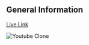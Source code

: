## General Information

[Live Link](https://leafy-toffee-a2fe73.netlify.app)

![Youtube Clone](https://ibb.co/X8PWVBj)

